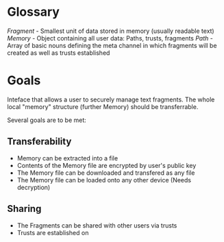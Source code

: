 # Glossary
*Fragment* - Smallest unit of data stored in memory (usually readable text)
*Memory* - Object containing all user data: Paths, trusts, fragments
*Path* - Array of basic nouns defining the meta channel in which fragments will be created as well as trusts established

# Goals
Inteface that allows a user to securely manage text fragments. The whole local "memory" structure (further Memory) should be transferrable.

Several goals are to be met:
## Transferability
- Memory can be extracted into a file
- Contents of the Memory file are encrypted by user's public key
- The Memory file can be downloaded and transfered as any file
- The Memory file can be loaded onto any other device (Needs decryption)
## Sharing
- The Fragments can be shared with other users via trusts
- Trusts are established on
